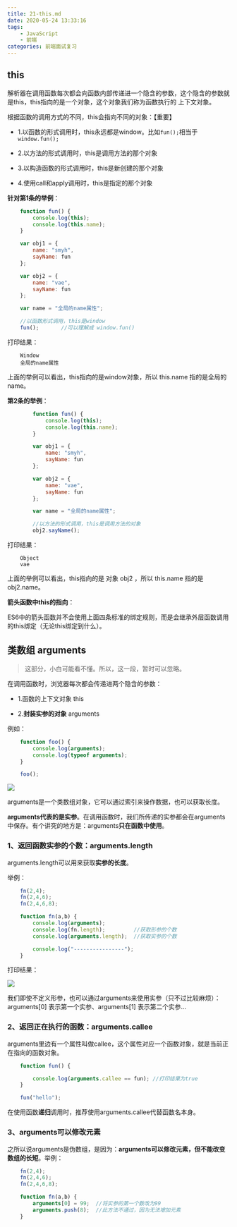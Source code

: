 ```yaml
---
title: 21-this.md
date: 2020-05-24 13:33:16
tags: 
    - JavaScript
    - 前端
categories: 前端面试复习
---
```


## this

解析器在调用函数每次都会向函数内部传递进一个隐含的参数，这个隐含的参数就是this，this指向的是一个对象，这个对象我们称为函数执行的 上下文对象。

根据函数的调用方式的不同，this会指向不同的对象：【重要】

- 1.以函数的形式调用时，this永远都是window。比如`fun();`相当于`window.fun();`

- 2.以方法的形式调用时，this是调用方法的那个对象

- 3.以构造函数的形式调用时，this是新创建的那个对象

- 4.使用call和apply调用时，this是指定的那个对象


**针对第1条的举例**：

```javascript
    function fun() {
        console.log(this);
        console.log(this.name);
    }

    var obj1 = {
        name: "smyh",
        sayName: fun
    };

    var obj2 = {
        name: "vae",
        sayName: fun
    };

    var name = "全局的name属性";

    //以函数形式调用，this是window
    fun();       //可以理解成 window.fun()
```


打印结果：

```
    Window
    全局的name属性
```


上面的举例可以看出，this指向的是window对象，所以 this.name 指的是全局的name。


**第2条的举例**：

```javascript
        function fun() {
            console.log(this);
            console.log(this.name);
        }

        var obj1 = {
            name: "smyh",
            sayName: fun
        };

        var obj2 = {
            name: "vae",
            sayName: fun
        };

        var name = "全局的name属性";

        //以方法的形式调用，this是调用方法的对象
        obj2.sayName();

```

打印结果：

```
    Object
    vae
```

上面的举例可以看出，this指向的是 对象 obj2 ，所以 this.name 指的是 obj2.name。

**箭头函数中this的指向**：

ES6中的箭头函数并不会使用上面四条标准的绑定规则，而是会继承外层函数调用的this绑定（无论this绑定到什么）。

## 类数组 arguments

> 这部分，小白可能看不懂。所以，这一段，暂时可以忽略。

在调用函数时，浏览器每次都会传递进两个隐含的参数：

- 1.函数的上下文对象 this

- 2.**封装实参的对象** arguments


例如：

```javascript
    function foo() {
        console.log(arguments);
        console.log(typeof arguments);
    }

    foo();
```

![](http://img.smyhvae.com/20180315_0903.png)



arguments是一个类数组对象，它可以通过索引来操作数据，也可以获取长度。

**arguments代表的是实参**。在调用函数时，我们所传递的实参都会在arguments中保存。有个讲究的地方是：arguments**只在函数中使用**。




### 1、返回函数**实参**的个数：arguments.length


arguments.length可以用来获取**实参的长度**。

举例：

```javascript
    fn(2,4);
    fn(2,4,6);
    fn(2,4,6,8);

    function fn(a,b) {
        console.log(arguments);
        console.log(fn.length);         //获取形参的个数
        console.log(arguments.length);  //获取实参的个数

        console.log("----------------");
    }
```

打印结果：

![](http://img.smyhvae.com/20180125_2140.png)

我们即使不定义形参，也可以通过arguments来使用实参（只不过比较麻烦）：arguments[0] 表示第一个实参、arguments[1] 表示第二个实参...

### 2、返回正在执行的函数：arguments.callee

arguments里边有一个属性叫做callee，这个属性对应一个函数对象，就是当前正在指向的函数对象。

```javascript
    function fun() {

        console.log(arguments.callee == fun); //打印结果为true
    }

    fun("hello");
```

在使用函数**递归**调用时，推荐使用arguments.callee代替函数名本身。

### 3、arguments可以修改元素

之所以说arguments是伪数组，是因为：**arguments可以修改元素，但不能改变数组的长短**。举例：

```javascript
    fn(2,4);
    fn(2,4,6);
    fn(2,4,6,8);

    function fn(a,b) {
        arguments[0] = 99;  //将实参的第一个数改为99
        arguments.push(8);  //此方法不通过，因为无法增加元素
    }

```



